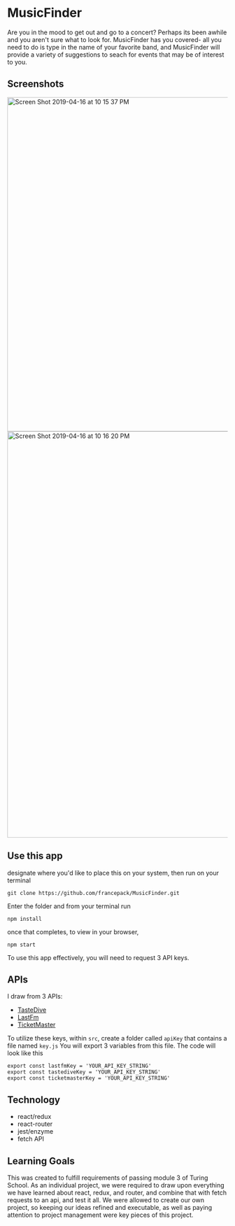 # MusicFinder
Are you in the mood to get out and go to a concert? Perhaps its been awhile and you aren't sure what to look for. MusicFinder has you covered- all you need to do is type in the name of your favorite band, and MusicFinder will provide a variety of suggestions to seach for events that may be of interest to you.

## Screenshots
<img width="764" alt="Screen Shot 2019-04-16 at 10 15 37 PM" src="https://user-images.githubusercontent.com/44355328/56261624-0021f900-6099-11e9-8ae1-fc9ef6abdad1.png">

<img width="929" alt="Screen Shot 2019-04-16 at 10 16 20 PM" src="https://user-images.githubusercontent.com/44355328/56261654-1c259a80-6099-11e9-80c1-fe0c7aabf434.png">

## Use this app
designate where you'd like to place this on your system, then run on your terminal 
```
git clone https://github.com/francepack/MusicFinder.git
```
Enter the folder and from your terminal run
```
npm install
```
once that completes, to view in your browser,
```
npm start
```

To use this app effectively, you will need to request 3 API keys.

## APIs
I draw from 3 APIs: 
- [TasteDive](https://tastedive.com/read/api) 
- [LastFm](https://www.last.fm/api) 
- [TicketMaster](https://developer.ticketmaster.com/products-and-docs/apis/discovery-api/v2/)

To utilize these keys, within ```src```, create a folder called ```apiKey``` that contains a file named ```key.js```
You will export 3 variables from this file. The code will look like this
```
export const lastfmKey = 'YOUR_API_KEY_STRING'
export const tastediveKey = 'YOUR_API_KEY_STRING'
export const ticketmasterKey = 'YOUR_API_KEY_STRING'
```

## Technology
- react/redux
- react-router
- jest/enzyme
- fetch API

## Learning Goals
This was created to fulfill requirements of passing module 3 of Turing School. As an individual project, we were required to draw upon everything we have learned about react, redux, and router, and combine that with fetch requests to an api, and test it all. We were allowed to create our own project, so keeping our ideas refined and executable, as well as paying attention to project management were key pieces of this project.
